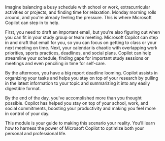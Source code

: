  Imagine balancing a busy schedule with school or work, extracurricular activities or projects, and finding time for relaxation. Monday morning rolls around, and you're already feeling the pressure. This is where Microsoft Copilot can step in to help.

 First, you need to draft an important email, but you're also figuring out when you can fit in your study group or team meeting. Microsoft Copilot can step in and draft that email for you, so you can focus on getting to class or your next meeting on time. Next, your calendar is chaotic with overlapping work priorities, sports practices, deadlines, and social plans. Copilot can help streamline your schedule, finding gaps for important study sessions or meetings and even penciling in time for self-care.

 By the afternoon, you have a big report deadline looming. Copilot assists in organizing your tasks and helps you stay on top of your research by pulling in the latest information to your topic and summarizing it into any easily digestible format.

 By the end of the day, you've accomplished more than you thought possible. Copilot has helped you stay on top of your school, work, and social commitments, boosting your productivity and making you feel more in control of your day.

 This module is your guide to making this scenario your reality. You'll learn how to harness the power of Microsoft Copilot to optimize both your personal and professional life.

